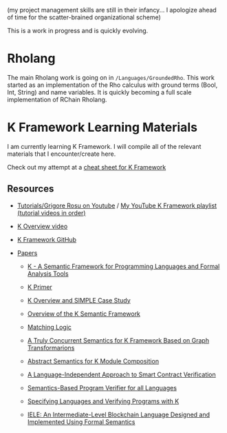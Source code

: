 (my project management skills are still in their infancy... I apologize ahead of time for the scatter-brained organizational scheme)

This is a work in progress and is quickly evolving.

# Rholang

The main Rholang work is going on in `/Languages/GroundedRho`. This work started as an implementation of the Rho calculus with ground terms (Bool, Int, String) and name variables. It is quickly becoming a full scale implementation of RChain Rholang.

# K Framework Learning Materials

I am currently learning K Framework. I will compile all of the relevant materials that I encounter/create here.

Check out my attempt at a [cheat sheet for K Framework](CheatSheet-KFramework.md)

## Resources
* [Tutorials/Grigore Rosu on Youtube](https://www.youtube.com/user/grigorerosu/feed) / [My YouTube K Framework playlist (tutorial videos in order)](https://www.youtube.com/watch?v=eSaIKHQOo4c&list=PLx_U8qR-tMtLQEDPvVk1y9gTIdUIWGaQd)

* [K Overview video](https://www.youtube.com/watch?v=eSaIKHQOo4c)

* [K Framework GitHub](https://github.com/kframework/k/)

* [Papers](http://www.kframework.org/index.php/K_Publications)
  * [K - A Semantic Framework for Programming Languages and Formal Analysis Tools](http://fsl.cs.illinois.edu/index.php/K_-_A_Semantic_Framework_for_Programming_Languages_and_Formal_Analysis_Tools)

  * [K Primer](http://fsl.cs.illinois.edu/FSL/papers/2013/k-primer-2013-v32/k-primer-2013-v32-public.pdf)

  * [K Overview and SIMPLE Case Study](http://fsl.cs.illinois.edu/index.php/K_Overview_and_SIMPLE_Case_Study)

  * [Overview of the K Semantic Framework](http://fsl.cs.illinois.edu/index.php/An_Overview_of_the_K_Semantic_Framework)

  * [Matching Logic](http://fsl.cs.illinois.edu/index.php/Matching_logic)

  * [A Truly Concurrent Semantics for K Framework Based on Graph Transformarions](http://fsl.cs.illinois.edu/index.php/A_Truly_Concurrent_Semantics_for_the_K_Framework_Based_on_Graph_Transformations)

  * [Abstract Semantics for K Module Composition](http://fsl.cs.illinois.edu/index.php/Abstract_Semantics_for_K_Module_Composition)

  * [A Language-Independent Approach to Smart Contract Verification](http://fsl.cs.illinois.edu/index.php/A_Language-Independent_Approach_to_Smart_Contract_Verification)

  * [Semantics-Based Program Verifier for all Languages](http://fsl.cs.illinois.edu/index.php/Semantics-Based_Program_Verifiers_for_All_Languages)

  * [Specifying Languages and Verifying Programs with K](http://fsl.cs.illinois.edu/index.php/Specifying_Languages_and_Verifying_Programs_with_K)

  * [IELE: An Intermediate-Level Blockchain Language Designed and Implemented Using Formal Semantics](http://fsl.cs.illinois.edu/index.php/IELE:_An_Intermediate-Level_Blockchain_Language_Designed_and_Implemented_Using_Formal_Semantics)
